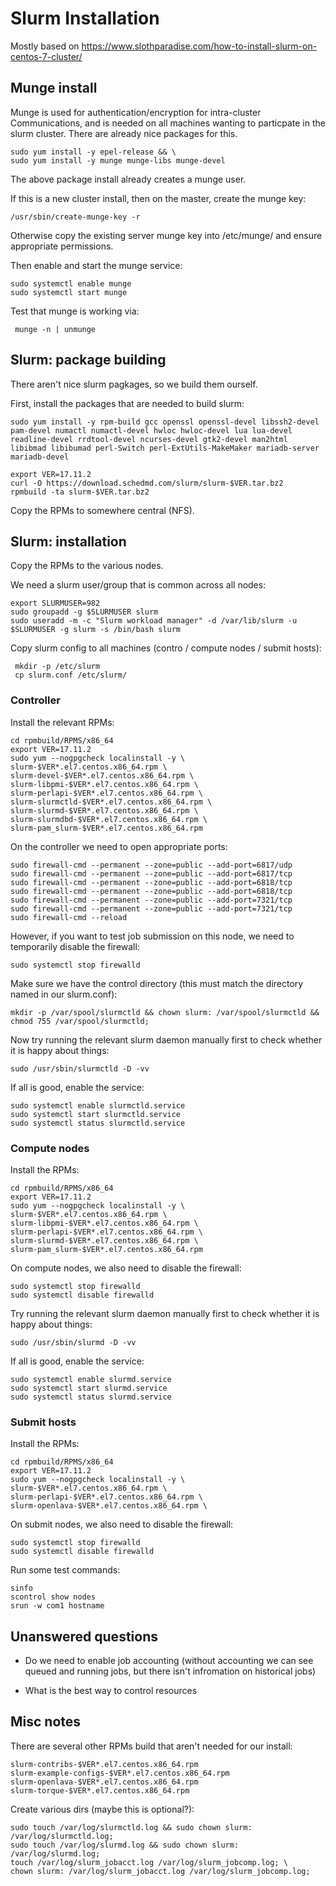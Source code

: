 # Slurm Installation

Mostly based on https://www.slothparadise.com/how-to-install-slurm-on-centos-7-cluster/


## Munge install

Munge is used for authentication/encryption for intra-cluster Communications, and is needed on all machines wanting to particpate in the slurm cluster. There are already nice packages for this.

    sudo yum install -y epel-release && \
    sudo yum install -y munge munge-libs munge-devel

The above package install already creates a munge user.

If this is a new cluster install, then on the master, create the munge key:

    /usr/sbin/create-munge-key -r

Otherwise copy the existing server munge key into /etc/munge/ and ensure appropriate permissions.

Then enable and start the munge service:

    sudo systemctl enable munge
    sudo systemctl start munge

Test that munge is working via:

     munge -n | unmunge


## Slurm: package building

There aren't nice slurm pagkages, so we build them ourself.

First, install the packages that are needed to build slurm:

    sudo yum install -y rpm-build gcc openssl openssl-devel libssh2-devel pam-devel numactl numactl-devel hwloc hwloc-devel lua lua-devel readline-devel rrdtool-devel ncurses-devel gtk2-devel man2html libibmad libibumad perl-Switch perl-ExtUtils-MakeMaker mariadb-server mariadb-devel

    export VER=17.11.2
    curl -O https://download.schedmd.com/slurm/slurm-$VER.tar.bz2
    rpmbuild -ta slurm-$VER.tar.bz2

Copy the RPMs to somewhere central (NFS).


## Slurm: installation

Copy the RPMs to the various nodes.

We need a slurm user/group that is common across all nodes:

    export SLURMUSER=982
    sudo groupadd -g $SLURMUSER slurm
    sudo useradd -m -c "Slurm workload manager" -d /var/lib/slurm -u $SLURMUSER -g slurm -s /bin/bash slurm

Copy slurm config to all machines (contro / compute nodes / submit hosts):

     mkdir -p /etc/slurm
     cp slurm.conf /etc/slurm/


### Controller

Install the relevant RPMs:

    cd rpmbuild/RPMS/x86_64
    export VER=17.11.2
    sudo yum --nogpgcheck localinstall -y \
    slurm-$VER*.el7.centos.x86_64.rpm \
    slurm-devel-$VER*.el7.centos.x86_64.rpm \
    slurm-libpmi-$VER*.el7.centos.x86_64.rpm \
    slurm-perlapi-$VER*.el7.centos.x86_64.rpm \
    slurm-slurmctld-$VER*.el7.centos.x86_64.rpm \
    slurm-slurmd-$VER*.el7.centos.x86_64.rpm \
    slurm-slurmdbd-$VER*.el7.centos.x86_64.rpm \
    slurm-pam_slurm-$VER*.el7.centos.x86_64.rpm

On the controller we need to open appropriate ports:

    sudo firewall-cmd --permanent --zone=public --add-port=6817/udp
    sudo firewall-cmd --permanent --zone=public --add-port=6817/tcp
    sudo firewall-cmd --permanent --zone=public --add-port=6818/tcp
    sudo firewall-cmd --permanent --zone=public --add-port=6818/tcp
    sudo firewall-cmd --permanent --zone=public --add-port=7321/tcp
    sudo firewall-cmd --permanent --zone=public --add-port=7321/tcp
    sudo firewall-cmd --reload

However, if you want to test job submission on this node, we need to temporarily disable the firewall:

    sudo systemctl stop firewalld

Make sure we have the control directory (this must match the directory named in our slurm.conf):

    mkdir -p /var/spool/slurmctld && chown slurm: /var/spool/slurmctld && chmod 755 /var/spool/slurmctld;

Now try running the relevant slurm daemon manually first to check whether it is happy about things:

    sudo /usr/sbin/slurmctld -D -vv

If all is good, enable the service:

    sudo systemctl enable slurmctld.service
    sudo systemctl start slurmctld.service
    sudo systemctl status slurmctld.service


### Compute nodes

Install the RPMs:

    cd rpmbuild/RPMS/x86_64
    export VER=17.11.2
    sudo yum --nogpgcheck localinstall -y \
    slurm-$VER*.el7.centos.x86_64.rpm \
    slurm-libpmi-$VER*.el7.centos.x86_64.rpm \
    slurm-perlapi-$VER*.el7.centos.x86_64.rpm \
    slurm-slurmd-$VER*.el7.centos.x86_64.rpm \
    slurm-pam_slurm-$VER*.el7.centos.x86_64.rpm

On compute nodes, we also need to disable the firewall:

    sudo systemctl stop firewalld
    sudo systemctl disable firewalld

Try running the relevant slurm daemon manually first to check whether it is happy about things:

    sudo /usr/sbin/slurmd -D -vv

If all is good, enable the service:

    sudo systemctl enable slurmd.service
    sudo systemctl start slurmd.service
    sudo systemctl status slurmd.service


### Submit hosts

Install the RPMs:

    cd rpmbuild/RPMS/x86_64
    export VER=17.11.2
    sudo yum --nogpgcheck localinstall -y \
    slurm-$VER*.el7.centos.x86_64.rpm \
    slurm-perlapi-$VER*.el7.centos.x86_64.rpm \
    slurm-openlava-$VER*.el7.centos.x86_64.rpm \

On submit nodes, we also need to disable the firewall:

    sudo systemctl stop firewalld
    sudo systemctl disable firewalld

Run some test commands:

    sinfo
    scontrol show nodes
    srun -w com1 hostname


## Unanswered questions

* Do we need to enable job accounting (without accounting we can see queued and running jobs, but there isn't infromation on historical jobs)

* What is the best way to control resources


## Misc notes

There are several other RPMs build that aren't needed for our install:

    slurm-contribs-$VER*.el7.centos.x86_64.rpm
    slurm-example-configs-$VER*.el7.centos.x86_64.rpm
    slurm-openlava-$VER*.el7.centos.x86_64.rpm
    slurm-torque-$VER*.el7.centos.x86_64.rpm


Create various dirs (maybe this is optional?):

    sudo touch /var/log/slurmctld.log && sudo chown slurm: /var/log/slurmctld.log;
    sudo touch /var/log/slurmd.log && sudo chown slurm: /var/log/slurmd.log;
    touch /var/log/slurm_jobacct.log /var/log/slurm_jobcomp.log; \
    chown slurm: /var/log/slurm_jobacct.log /var/log/slurm_jobcomp.log;

     
